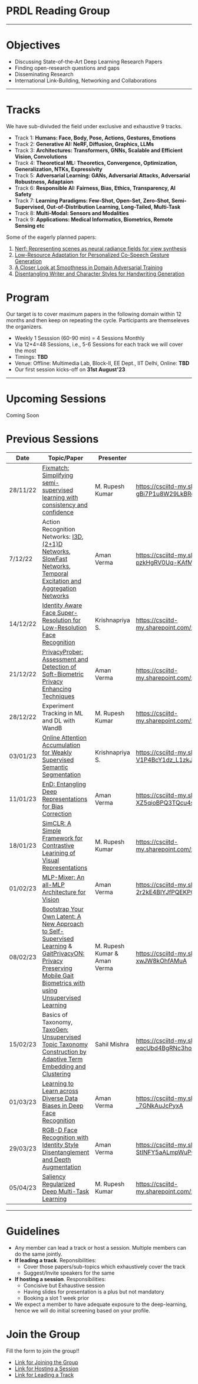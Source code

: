 # PRDL Reading Group

---

# Objectives
* Discussing State-of-the-Art Deep Learning Research Papers
* Finding open-research questions and gaps 
* Disseminating Research
* International Link-Building, Networking and Collaborations

---

# Tracks 
We have sub-divivded the field under exclusive and exhaustive 9 tracks.

* Track 1: **Humans: Face, Body, Pose, Actions, Gestures, Emotions**
* Track 2: **Generative AI: NeRF, Diffusion, Graphics, LLMs**
* Track 3: **Architectures: Transformers, GNNs, Scalable and Efficient Vision, Convolutions**
* Track 4: **Theoretical ML: Theoretics, Convergence, Optimization, Generalization, NTKs, Expressivity**
* Track 5: **Adversarial Learning: GANs, Adversarial Attacks, Adversarial Robustness, Adaptaion**
* Track 6: **Responsible AI: Fairness, Bias, Ethics, Transparency, AI Safety**
* Track 7: **Learning Paradigms: Few-Shot, Open-Set, Zero-Shot, Semi-Supervised, Out-of-Distribution Learning, Long-Tailed, Multi-Task**
* Track 8: **Multi-Modal: Sensors and Modalities**
* Track 9: **Applications: Medical Informatics, Biometrics, Remote Sensing etc**

Some of the eagerly planned papers:
1. [Nerf: Representing scenes as neural radiance fields for view synthesis](https://dl.acm.org/doi/pdf/10.1145/3503250)
2. [Low-Resource Adaptation for Personalized Co-Speech Gesture Generation](https://openaccess.thecvf.com/content/CVPR2022/papers/Ahuja_Low-Resource_Adaptation_for_Personalized_Co-Speech_Gesture_Generation_CVPR_2022_paper.pdf)
3. [A Closer Look at Smoothness in Domain Adversarial Training](https://proceedings.mlr.press/v162/rangwani22a/rangwani22a.pdf)
4. [Disentangling Writer and Character Styles for Handwriting Generation](https://openaccess.thecvf.com/content/CVPR2023/papers/Dai_Disentangling_Writer_and_Character_Styles_for_Handwriting_Generation_CVPR_2023_paper.pdf)

# Program
Our target is to cover maximum papers in the following domain within 12 months and then keep on repeating the cycle. Participants are themseleves the organizers.
* Weekly 1 Sesssion (60-90 min) = 4 Sessions Monthly
* Via 12*4=48 Sessions, i.e., 5-6 Sessions for each track we will cover the most
* Timings: **TBD**
* Venue: Offline: Multimedia Lab, Block-II, EE Dept., IIT Delhi, Online: **TBD** 
* Our first session kicks-off on **31st August'23**

---

# Upcoming Sessions
Coming Soon

# Previous Sessions

| Date | Topic/Paper | Presenter | Link |
| ---- | ----------- | --------- | ---- |
| 28/11/22 | [Fixmatch: Simplifying semi-supervised learning with consistency and confidence](https://proceedings.neurips.cc/paper/2020/file/06964dce9addb1c5cb5d6e3d9838f733-Paper.pdf) | M. Rupesh Kumar | https://csciitd-my.sharepoint.com/:v:/g/personal/eey217512_iitd_ac_in/EY1qXVyEXxNElvS-7CJkW-gBi7P1u8W29LkBRo8uQxH9_g | 
| 7/12/22 | Action Recognition Networks: [I3D](https://openaccess.thecvf.com/content_cvpr_2017/papers/Carreira_Quo_Vadis_Action_CVPR_2017_paper.pdf), [(2+1)D Networks](https://openaccess.thecvf.com/content_cvpr_2018/papers/Tran_A_Closer_Look_CVPR_2018_paper.pdf), [SlowFast Networks](https://openaccess.thecvf.com/content_ICCV_2019/papers/Feichtenhofer_SlowFast_Networks_for_Video_Recognition_ICCV_2019_paper.pdf), [Temporal Excitation and Aggregation Networks](https://openaccess.thecvf.com/content_CVPR_2020/papers/Li_TEA_Temporal_Excitation_and_Aggregation_for_Action_Recognition_CVPR_2020_paper.pdf)  | Aman Verma | https://csciitd-my.sharepoint.com/:v:/g/personal/eey217512_iitd_ac_in/EfmnQxyY_aFKoe62Fsw1NvwB-pzkHgRV0Uq-KAfMGyMjIg | 
| 14/12/22 | [Identity Aware Face Super-Resolution for Low-Resolution Face Recognition](https://ieeexplore.ieee.org/stamp/stamp.jsp?arnumber=9072532&casa_token=nJnQniy5cZgAAAAA:sUOjFa6SwBzkuzdi9WhZACBp_LdiiUkz-NYtObevwaDiKU2QnxU_x6MYnsEEQo-V9VBp7JH3DWo&tag=1) | Krishnapriya S. | https://csciitd-my.sharepoint.com/:v:/g/personal/eez228213_iitd_ac_in/EW7K7zVZQEVGvrwkFhkmZeEBIYo1T61PV99mJirrr2zZ1A |
| 21/12/22 | [PrivacyProber: Assessment and Detection of Soft-Biometric Privacy Enhancing Techniques](https://arxiv.org/pdf/2211.08864.pdf) | Aman Verma | https://csciitd-my.sharepoint.com/:v:/g/personal/eey227536_iitd_ac_in/EZ8jS867GBhBgFHZMpix284Bu5zsa1GXwf94_3zCnj4Ahw |
| 28/12/22 | Experiment Tracking in ML and DL with WandB| M. Rupesh Kumar| https://csciitd-my.sharepoint.com/:v:/g/personal/eey217512_iitd_ac_in/EUHHWkv03utJlaHV_T0dIzUBKMPnF_VcBG99KkTl_jLhwg |
| 03/01/23 | [Online Attention Accumulation for Weakly Supervised Semantic Segmentation](https://ieeexplore.ieee.org/stamp/stamp.jsp?arnumber=9465740&casa_token=4swVQhjWvykAAAAA:ScEROsy2m4HgucMKCMMu5CBrWxiphsLB0PJQV8s4FYygeaqZMKcNhEHPRICrs0BwnEvdKm-1qrk) | Krishnapriya S. | https://csciitd-my.sharepoint.com/:v:/g/personal/eez228213_iitd_ac_in/ESw-3FvaprlLolM-IQ-V1P4BcY1dz_L1zkJ0n3zsuCXl5w |
| 11/01/23 | [EnD: Entangling Deep Representations for Bias Correction]([https://openaccess.thecvf.com/content/CVPR2021/papers/Tartaglione_EnD_Entangling_and_Disentangling_Deep_Representations_for_Bias_Correction_CVPR_2021_paper.pdf) | Aman Verma | https://csciitd-my.sharepoint.com/:v:/g/personal/eey227536_iitd_ac_in/ETpIq3HVmNBMu3QV-XZ5qioBPQ3TQcu4spNu2RIpYZp1Dg |
| 18/01/23 | [SimCLR: A Simple Framework for Contrastive Learining of Visual Representations](https://dev.icml.cc/media/icml-2020/Slides/6762.pdf) | M. Rupesh Kumar | https://csciitd-my.sharepoint.com/:v:/g/personal/eey217512_iitd_ac_in/ERxANHwbMPVDhOtCXM9TjYsB1uRjFcsEnRxyHlBPqv15bA |
| 01/02/23 | [MLP-Mixer: An all-MLP Architecture for Vision](https://proceedings.neurips.cc/paper/2021/file/cba0a4ee5ccd02fda0fe3f9a3e7b89fe-Paper.pdf) | Aman Verma | https://csciitd-my.sharepoint.com/:v:/g/personal/eey217512_iitd_ac_in/EfLQnY54uxBDtNOr-2r2kE4BIYJfPQEKPOmb-uiCo6TKkw |
| 08/02/23 | [Bootstrap Your Own Latent: A New Approach to Self-Supervised Learning](https://proceedings.neurips.cc/paper_files/paper/2020/file/f3ada80d5c4ee70142b17b8192b2958e-Paper.pdf) & [GaitPrivacyON: Privacy Preserving Mobile Gait Biometrics with using Unsupervised Learning](https://id.elsevier.com/as/authorization.oauth2?platSite=SD%2Fscience&scope=openid%20email%20profile%20els_auth_info%20els_idp_info%20els_idp_analytics_attrs%20urn%3Acom%3Aelsevier%3Aidp%3Apolicy%3Aproduct%3Ainst_assoc&response_type=code&redirect_uri=https%3A%2F%2Fwww.sciencedirect.com%2Fuser%2Fidentity%2Flanding&authType=SINGLE_SIGN_IN&prompt=none&client_id=SDFE-v4&state=retryCounter%3D0%26csrfToken%3Da13147e6-e53d-4e0b-ad4b-bfd3e4cfaeaa%26idpPolicy%3Durn%253Acom%253Aelsevier%253Aidp%253Apolicy%253Aproduct%253Ainst_assoc%26returnUrl%3D%252Fscience%252Farticle%252Fpii%252FS0167865522002264%26prompt%3Dnone%26cid%3Darp-0fa41110-a7a5-4b88-93c2-7d67a384e64b)  | M. Rupesh Kumar & Aman Verma | https://csciitd-my.sharepoint.com/:v:/g/personal/eey217512_iitd_ac_in/ERugcYzexG1Cv6L98xVYa68BcRbrTG6H-xwJW8kOhfAMuA |
| 15/02/23 | Basics of Taxonomy, [TaxoGen: Unsupervised Topic Taxonomy Construction by Adaptive Term Embedding and Clustering](https://dl.acm.org/doi/pdf/10.1145/3219819.3220064) | Sahil Mishra | https://csciitd-my.sharepoint.com/:v:/g/personal/eey227536_iitd_ac_in/EUwbaYdY5ihGv3w-eqcUbd4BgRNc3hoAutHDz7w62-eNLw |
| 01/03/23 | [Learning to Learn across Diverse Data Biases in Deep Face Recognition](https://openaccess.thecvf.com/content/CVPR2022/papers/Liu_Learning_To_Learn_Across_Diverse_Data_Biases_in_Deep_Face_CVPR_2022_paper.pdf) | Aman Verma | https://csciitd-my.sharepoint.com/:v:/g/personal/eey227536_iitd_ac_in/EbiboMnUPyZDmpSaqHkWzokBekmnMhiw-_7GNkAuJcPyxA |
| 29/03/23 | [RGB-D Face Recognition with Identity Style Disentanglement and Depth Augmentation](https://ieeexplore.ieee.org/stamp/stamp.jsp?arnumber=10011574) | Aman Verma | https://csciitd-my.sharepoint.com/:v:/g/personal/eey217512_iitd_ac_in/ESiSXffM9X5MsBSjgKaVYH4Bz59-StINFY5aALmpWuPQ_A |
| 05/04/23 | [Saliency Regularized Deep Multi-Task Learning](https://dl.acm.org/doi/pdf/10.1145/3534678.3539442) | M. Rupesh Kumar | https://csciitd-my.sharepoint.com/:v:/g/personal/eey217512_iitd_ac_in/EaXcLmw2hKtOrUMuCjx3qfMB3EaJahGjmEGkYBIna3WYPg |

---

# Guidelines
* Any member can lead a track or host a session. Multiple members can do the same jointly.
* **If leading a track**. Reponsibilities:
    * Cover those papers/sub-topics which exhaustively cover the track
    * Suggest/Invite speakers for the same
* **If hosting a session**. Responsibilities:
     * Concisive but Exhaustive session
     * Having slides for presentation is a plus but not mandatory
     * Booking a slot 1 week prior
* We expect a member to have adequate exposure to the deep-learning, hence we will do initial screening based on your profile.

# Join the Group
Fill the form to join the group!!
* [Link for Joining the Group](https://forms.gle/eMz9DW8YNzw2ehvDA)
* [Link for Hosting a Session](https://forms.gle/MKKjTc2ETNnWF9SM6)
* [Link for Leading a Track](https://forms.gle/NCQpaZYDQohifbo29)
